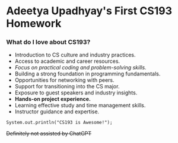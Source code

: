 # Adeetya Upadhyay's First CS193 Homework


### What do I love about CS193?

- Introduction to CS culture and industry practices.
- Access to academic and career resources.
- _Focus on practical coding and problem-solving skills._
- Building a strong foundation in programming fundamentals.
- Opportunities for networking with peers.
- Support for transitioning into the CS major.
- Exposure to guest speakers and industry insights.
- **Hands-on project experience.**
- Learning effective study and time management skills.
- Instructor guidance and expertise.
  
```
System.out.println("CS193 is Awesome!");
```

~~Definitely not assisted by ChatGPT~~
